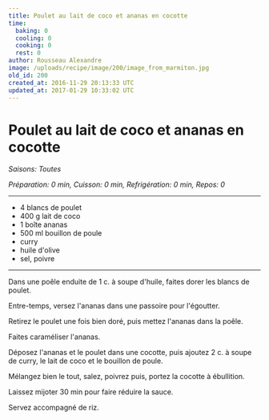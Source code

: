 ```yaml
---
title: Poulet au lait de coco et ananas en cocotte
time:
  baking: 0
  cooling: 0
  cooking: 0
  rest: 0
author: Rousseau Alexandre
image: /uploads/recipe/image/200/image_from_marmiton.jpg
old_id: 200
created_at: 2016-11-29 20:13:33 UTC
updated_at: 2017-01-29 10:33:02 UTC
---
```


# Poulet au lait de coco et ananas en cocotte



*Saisons: Toutes*

*Préparation: 0 min, Cuisson: 0 min, Refrigération: 0 min, Repos: 0*

---

- 4 blancs de poulet
- 400 g lait de coco
- 1 boîte ananas
- 500 ml bouillon de poule
- curry
- huile d'olive
- sel, poivre 

---

Dans une poêle enduite de 1 c. à soupe d'huile, faites dorer les blancs de poulet.

Entre-temps, versez l'ananas dans une passoire pour l'égoutter.

Retirez le poulet une fois bien doré, puis mettez l'ananas dans la poêle.

Faites caraméliser l'ananas.

Déposez l'ananas et le poulet dans une cocotte, puis ajoutez 2 c. à soupe de curry, le lait de coco et le bouillon de poule.

Mélangez bien le tout, salez, poivrez puis, portez la cocotte à ébullition.

Laissez mijoter 30 min pour faire réduire la sauce.

Servez accompagné de riz.
